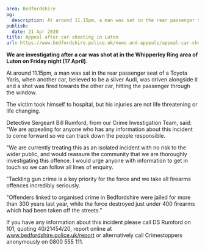 ```yaml
area: Bedfordshire
og:
  description: At around 11.15pm, a man was sat in the rear passenger seat of a Toyota Yaris, when another car was driven alongside it and a shot was fired towards the other car, hitting the passenger through the window.
publish:
  date: 21 Apr 2020
title: Appeal after car shooting in Luton
url: https://www.bedfordshire.police.uk/news-and-appeals/appeal-car-shooting-april20
```

**We are investigating after a car was shot at in the Whipperley Ring area of Luton on Friday night (17 April).**

At around 11.15pm, a man was sat in the rear passenger seat of a Toyota Yaris, when another car, believed to be a silver Audi, was driven alongside it and a shot was fired towards the other car, hitting the passenger through the window.

The victim took himself to hospital, but his injuries are not life threatening or life changing.

Detective Sergeant Bill Rumford, from our Crime Investigation Team, said: "We are appealing for anyone who has any information about this incident to come forward so we can track down the people responsible.

"We are currently treating this as an isolated incident with no risk to the wider public, and would reassure the community that we are thoroughly investigating this offence. I would urge anyone with information to get in touch so we can follow all lines of enquiry.

"Tackling gun crime is a key priority for the force and we take all firearms offences incredibly seriously.

"Offenders linked to organised crime in Bedfordshire were jailed for more than 300 years last year, while the force destroyed just under 400 firearms which had been taken off the streets."

If you have any information about this incident please call DS Rumford on 101, quoting 40/21454/20, report online at www.bedfordshire.police.uk/report or alternatively call Crimestoppers anonymously on 0800 555 111.
